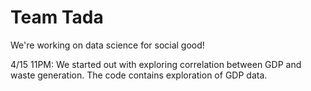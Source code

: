 # Team Tada

We're working on data science for social good!

4/15 11PM: We started out with exploring correlation between GDP and waste generation. The code contains exploration of GDP data.
